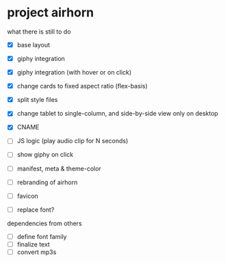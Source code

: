 # project airhorn

what there is still to do

- [x] base layout
- [x] giphy integration
- [x] giphy integration (with hover or on click)
- [x] change cards to fixed aspect ratio (flex-basis)
- [x] split style files
- [x] change tablet to single-column, and side-by-side view only on desktop
- [x] CNAME
- [ ] JS logic (play audio clip for N seconds)
- [ ] show giphy on click
- [ ] manifest, meta & theme-color
- [ ] rebranding of airhorn
- [ ] favicon
- [ ] replace font?


dependencies from others

- [ ] define font family
- [ ] finalize text
- [ ] convert mp3s